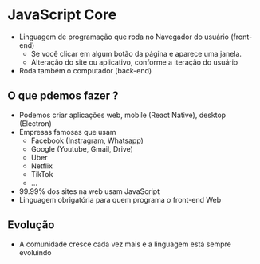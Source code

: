 # JavaScript Core

* Linguagem de programação que roda no Navegador do usuário (front-end)
    * Se você clicar em algum botão da página e aparece uma janela.
    * Alteração do site ou aplicativo, conforme a iteração do usuário
* Roda também o computador (back-end)

## O que pdemos fazer ?

* Podemos criar aplicações web, mobile (React Native), desktop (Electron)
* Empresas famosas que usam
    * Facebook (Instragram, Whatsapp)
    * Google (Youtube, Gmail, Drive)
    * Uber
    * Netflix
    * TikTok
    * ...
* 99.99% dos sites na web usam JavaScript
* Linguagem obrigatória para quem programa o front-end Web

## Evolução

* A comunidade cresce cada vez mais e a linguagem está sempre evoluindo





